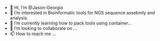 - 👋 Hi, I’m @Jason-Georgia
- 👀 I’m interested in Bioinformatic tools for NGS sequence assebmly and analysis.
- 🌱 I’m currently learning how to pack tools using container...
- 💞️ I’m looking to collaborate on ...
- 📫 How to reach me ...

<!---
Jason-Georgia/Jason-Georgia is a ✨ special ✨ repository because its `README.md` (this file) appears on your GitHub profile.
You can click the Preview link to take a look at your changes.
--->
